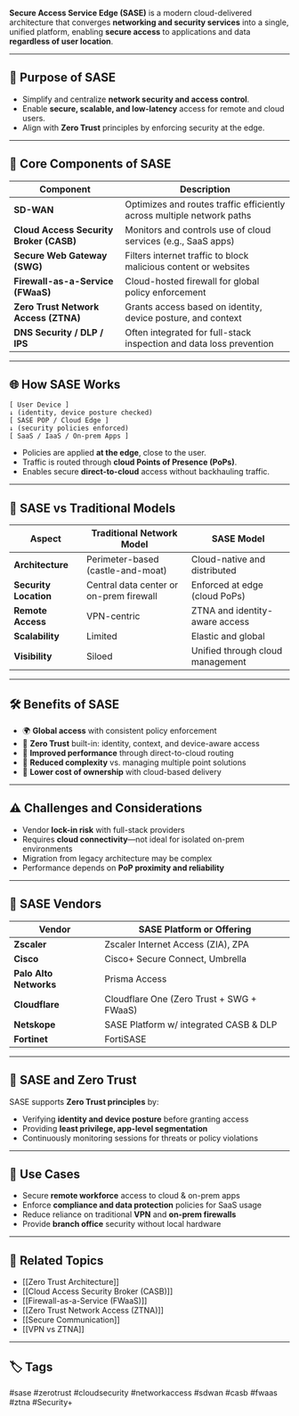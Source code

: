 **Secure Access Service Edge (SASE)** is a modern cloud-delivered architecture that converges **networking and security services** into a single, unified platform, enabling **secure access** to applications and data **regardless of user location**.

---

## 🎯 Purpose of SASE

- Simplify and centralize **network security and access control**.
- Enable **secure, scalable, and low-latency** access for remote and cloud users.
- Align with **Zero Trust** principles by enforcing security at the edge.

---

## 🧱 Core Components of SASE

| Component                    | Description                                                                |
|-----------------------------|----------------------------------------------------------------------------|
| **SD-WAN**                  | Optimizes and routes traffic efficiently across multiple network paths     |
| **Cloud Access Security Broker (CASB)** | Monitors and controls use of cloud services (e.g., SaaS apps)     |
| **Secure Web Gateway (SWG)**| Filters internet traffic to block malicious content or websites            |
| **Firewall-as-a-Service (FWaaS)** | Cloud-hosted firewall for global policy enforcement                 |
| **Zero Trust Network Access (ZTNA)** | Grants access based on identity, device posture, and context       |
| **DNS Security / DLP / IPS**| Often integrated for full-stack inspection and data loss prevention        |

---

## 🌐 How SASE Works

```
[ User Device ]  
↓ (identity, device posture checked)  
[ SASE POP / Cloud Edge ]  
↓ (security policies enforced)  
[ SaaS / IaaS / On-prem Apps ]
```


- Policies are applied **at the edge**, close to the user.
- Traffic is routed through **cloud Points of Presence (PoPs)**.
- Enables secure **direct-to-cloud** access without backhauling traffic.

---

## 🔐 SASE vs Traditional Models

| Aspect              | Traditional Network Model              | SASE Model                                 |
|---------------------|-----------------------------------------|--------------------------------------------|
| **Architecture**     | Perimeter-based (castle-and-moat)       | Cloud-native and distributed                |
| **Security Location**| Central data center or on-prem firewall | Enforced at edge (cloud PoPs)               |
| **Remote Access**    | VPN-centric                             | ZTNA and identity-aware access              |
| **Scalability**      | Limited                                 | Elastic and global                          |
| **Visibility**       | Siloed                                  | Unified through cloud management            |

---

## 🛠 Benefits of SASE

- 🌍 **Global access** with consistent policy enforcement
- 🔐 **Zero Trust** built-in: identity, context, and device-aware access
- 🚀 **Improved performance** through direct-to-cloud routing
- 🧰 **Reduced complexity** vs. managing multiple point solutions
- 💸 **Lower cost of ownership** with cloud-based delivery

---

## ⚠️ Challenges and Considerations

- Vendor **lock-in risk** with full-stack providers
- Requires **cloud connectivity**—not ideal for isolated on-prem environments
- Migration from legacy architecture may be complex
- Performance depends on **PoP proximity and reliability**

---

## 🧰 SASE Vendors

| Vendor               | SASE Platform or Offering                    |
|----------------------|----------------------------------------------|
| **Zscaler**           | Zscaler Internet Access (ZIA), ZPA           |
| **Cisco**             | Cisco+ Secure Connect, Umbrella             |
| **Palo Alto Networks**| Prisma Access                                |
| **Cloudflare**        | Cloudflare One (Zero Trust + SWG + FWaaS)   |
| **Netskope**          | SASE Platform w/ integrated CASB & DLP      |
| **Fortinet**          | FortiSASE                                    |

---

## 🔐 SASE and Zero Trust

SASE supports **Zero Trust principles** by:
- Verifying **identity and device posture** before granting access
- Providing **least privilege, app-level segmentation**
- Continuously monitoring sessions for threats or policy violations

---

## 🧪 Use Cases

- Secure **remote workforce** access to cloud & on-prem apps
- Enforce **compliance and data protection** policies for SaaS usage
- Reduce reliance on traditional **VPN** and **on-prem firewalls**
- Provide **branch office** security without local hardware

---

## 📎 Related Topics

- [[Zero Trust Architecture]]
- [[Cloud Access Security Broker (CASB)]]
- [[Firewall-as-a-Service (FWaaS)]]
- [[Zero Trust Network Access (ZTNA)]]
- [[Secure Communication]]
- [[VPN vs ZTNA]]

---

## 🏷 Tags

#sase #zerotrust #cloudsecurity #networkaccess #sdwan #casb #fwaas #ztna #Security+

